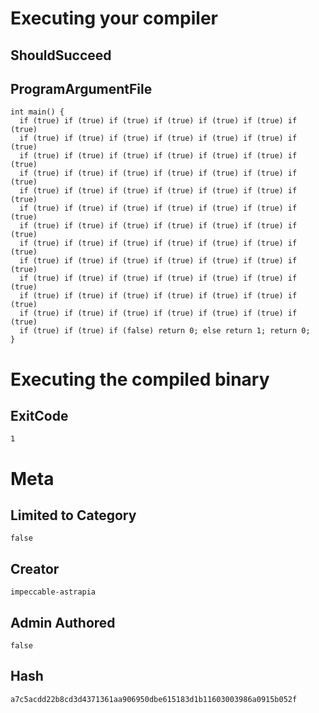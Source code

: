 # Executing your compiler

## ShouldSucceed

## ProgramArgumentFile

```
int main() {
  if (true) if (true) if (true) if (true) if (true) if (true) if (true)
  if (true) if (true) if (true) if (true) if (true) if (true) if (true)
  if (true) if (true) if (true) if (true) if (true) if (true) if (true)
  if (true) if (true) if (true) if (true) if (true) if (true) if (true)
  if (true) if (true) if (true) if (true) if (true) if (true) if (true)
  if (true) if (true) if (true) if (true) if (true) if (true) if (true)
  if (true) if (true) if (true) if (true) if (true) if (true) if (true)
  if (true) if (true) if (true) if (true) if (true) if (true) if (true)
  if (true) if (true) if (true) if (true) if (true) if (true) if (true)
  if (true) if (true) if (true) if (true) if (true) if (true) if (true)
  if (true) if (true) if (true) if (true) if (true) if (true) if (true)
  if (true) if (true) if (true) if (true) if (true) if (true) if (true)
  if (true) if (true) if (false) return 0; else return 1; return 0;
}
```

# Executing the compiled binary

## ExitCode

```
1
```

# Meta

## Limited to Category

```
false
```

## Creator

```
impeccable-astrapia
```

## Admin Authored

```
false
```

## Hash

```
a7c5acdd22b8cd3d4371361aa906950dbe615183d1b11603003986a0915b052f
```
